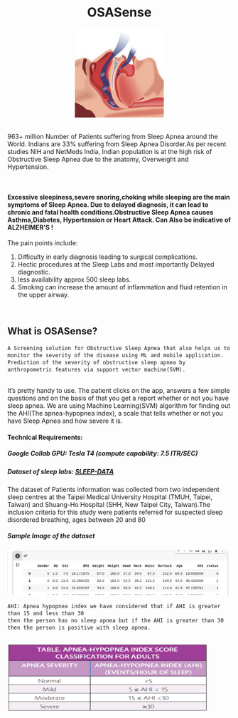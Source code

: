 
<div align="center">
  <h1>OSASense</h1>
<img width="200" height="200" src="https://github.com/akshitagupta15june/OSASense/blob/main/Images/osasense.jpeg">
</div>

</br>


963+ million Number of Patients suffering from Sleep Apnea around the World. Indians are 33% suffering from Sleep Apnea Disorder.As per recent studies NIH and NetMeds India, Indian population is at the high risk of Obstructive Sleep Apnea due to the anatomy, Overweight and Hypertension.

</br>

#### Excessive sleepiness,severe snoring,choking while sleeping are the main symptoms of Sleep Apnea. Due to delayed diagnosis, it can lead to chronic and fatal health conditions.Obstructive Sleep Apnea causes Asthma,Diabetes, Hypertension or Heart Attack. Can Also be indicative of ALZHEIMER’S !


The pain points include:

1) Difficulty in early diagnosis leading to surgical complications.
2) Hectic procedures at the Sleep Labs and most importantly Delayed diagnostic.
3) less availability approx 500 sleep labs.
4) Smoking can increase the amount of inflammation and fluid retention in the upper airway. 


</br>

## What is OSASense?

```
A Screening solution for Obstructive Sleep Apnea that also helps us to 
monitor the severity of the disease using ML and mobile application.
Prediction of the severity of obstructive sleep apnea by anthropometric features via support vector machine(SVM). 
```

</br>
It’s pretty handy to use. The patient clicks on the app,
answers a few simple questions and on the basis of that you get a report whether or not you have sleep apnea.
We are using Machine Learning(SVM) algorithm for finding out the AHI(The apnea-hypopnea index), 
a scale that tells whether or not you have Sleep Apnea and how severe it is.



#### Technical Requirements:

##### Google Collab GPU: Tesla T4 (compute capability: 7.5 ITR/SEC)

##### Dataset of sleep labs: [SLEEP-DATA](https://github.com/akshitagupta15june/OSASense/blob/main/Sleep-lab-Dataset/sleeep_apnea_data.xlsx)

The dataset of Patients information was collected from two independent sleep centres at the Taipei Medical University Hospital (TMUH, Taipei, Taiwan)
and Shuang-Ho Hospital (SHH, New Taipei City, Taiwan).The inclusion criteria for this study were patients referred for suspected sleep disordered breathing, ages between 20 and 80 


##### Sample Image of the dataset

<img src="https://github.com/akshitagupta15june/OSASense/blob/main/Images/datset.jpeg">



</br>

```
AHI: Apnea hypopnea index we have considered that if AHI is greater than 15 and less than 30
then the person has no sleep apnea but if the AHI is greater than 30 then the person is positive with sleep apnea. 
```
</br>

<img height="150" width="450" src="https://github.com/akshitagupta15june/OSASense/blob/main/Images/ahi.png">







